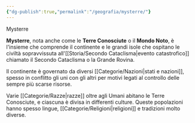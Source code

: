 ```yaml
---
{"dg-publish":true,"permalink":"/geografia/mysterre/"}
---
```


Mysterre

**Mysterre**, nota anche come le **Terre Conosciute** o il **Mondo Noto**, è l'insieme che comprende il continente e le grandi isole che ospitano le civiltà sopravvissuta all'[[Storia/Secondo Cataclisma\|evento catastrofico]] chiamato il Secondo Cataclisma o la Grande Rovina. 

Il continente è governato da diversi [[Categorie/Nazioni\|stati e nazioni]], spesso in conflitto gli uni con gli altri per motivi legati al controllo delle sempre più scarse risorse. 

Varie [[Categorie/Razze\|razze]] oltre agli Umani abitano le Terre Conosciute, e ciascuna è divisa in differenti culture. Queste popolazioni hanno spesso lingue, [[Categorie/Religioni\|religioni]] e tradizioni molto diverse. 